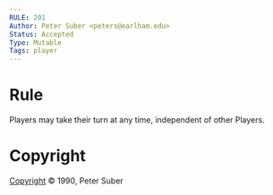 ```yaml
---
RULE: 201
Author: Peter Suber <peters@earlham.edu>
Status: Accepted
Type: Mutable
Tags: player
---
```


# Rule

Players may take their turn at any time, independent of other Players.

# Copyright

[Copyright](http://legacy.earlham.edu/~peters/copyrite.htm) © 1990, Peter Suber
